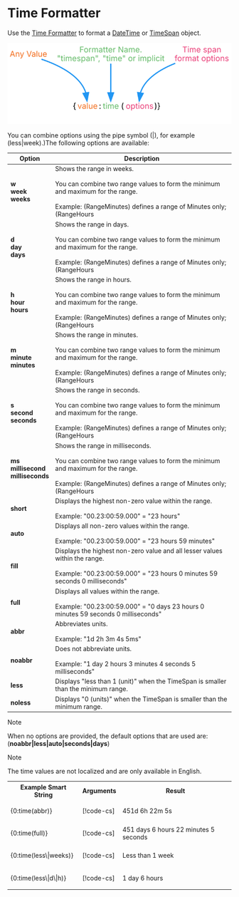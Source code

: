 # Time Formatter

Use the [Time Formatter](xref:UnityEngine.Localization.SmartFormat.Extensions.TimeFormatter) to format a [DateTime](https://docs.microsoft.com/en-us/dotnet/api/system.datetime) or [TimeSpan](https://docs.microsoft.com/en-us/dotnet/api/system.timespan) object.

![Diagram showing the breakdown of the Smart String and how each part is evaluated.](../images/SmartString-TimeSyntax.dot.svg)

You can combine options using the pipe symbol (|), for example (less|week).)The following options are available:

| **Option** | **Description** |
| ---------- | --------------- |
| **w<br>week<br>weeks** | Shows the range in weeks.<br><br>You can combine two range values to form the minimum and maximum for the range.<br><br>Example: (RangeMinutes) defines a range of Minutes only; (RangeHours | RangeSeconds) defines a range of Hours to Seconds. |
| **d<br>day<br>days** | Shows the range in days.<br><br>You can combine two range values to form the minimum and maximum for the range.<br><br>Example: (RangeMinutes) defines a range of Minutes only; (RangeHours | RangeSeconds) defines a range of Hours to Seconds. |
| **h<br>hour<br>hours** | Shows the range in hours.<br><br>You can combine two range values to form the minimum and maximum for the range.<br><br>Example: (RangeMinutes) defines a range of Minutes only; (RangeHours | RangeSeconds) defines a range of Hours to Seconds. |
| **m<br>minute<br>minutes** | Shows the range in minutes.<br><br>You can combine two range values to form the minimum and maximum for the range.<br><br>Example: (RangeMinutes) defines a range of Minutes only; (RangeHours | RangeSeconds) defines a range of Hours to Seconds. |
| **s<br>second<br>seconds** | Shows the range in seconds.<br><br>You can combine two range values to form the minimum and maximum for the range.<br><br>Example: (RangeMinutes) defines a range of Minutes only; (RangeHours | RangeSeconds) defines a range of Hours to Seconds. |
| **ms<br>millisecond<br>milliseconds** | Shows the range in milliseconds.<br><br>You can combine two range values to form the minimum and maximum for the range.<br><br>Example: (RangeMinutes) defines a range of Minutes only; (RangeHours | RangeSeconds) defines a range of Hours to Seconds. |
| **short** | Displays the highest non-zero value within the range.<br><br>Example: "00.23:00:59.000" = "23 hours" |
| **auto** | Displays all non-zero values within the range.<br><br>Example: "00.23:00:59.000" = "23 hours 59 minutes" |
| **fill** | Displays the highest non-zero value and all lesser values within the range.<br><br>Example: "00.23:00:59.000" = "23 hours 0 minutes 59 seconds 0 milliseconds" |
| **full** | Displays all values within the range.<br><br>Example: "00.23:00:59.000" = "0 days 23 hours 0 minutes 59 seconds 0 milliseconds" |
| **abbr** | Abbreviates units.<br><br>Example: "1d 2h 3m 4s 5ms" |
| **noabbr** | Does not abbreviate units.<br><br>Example: "1 day 2 hours 3 minutes 4 seconds 5 milliseconds" |
| **less** | Displays "less than 1 (unit)" when the TimeSpan is smaller than the minimum range. |
| **noless** | Displays "0 (units)" when the TimeSpan is smaller than the minimum range. |

> [!NOTE]
> When no options are provided, the default options that are used are: (**noabbr|less|auto|seconds|days**)

> [!NOTE]
> The time values are not localized and are only available in English.

<table>
<tr>
<th><strong>Example Smart String</strong></th>
<th><strong>Arguments</strong></th>
<th><strong>Result</strong></th>
</tr>

<tr>
<td>{0:time(abbr)}</td>
<td>

[!code-cs[](../../DocCodeSamples.Tests/SmartStringSamples.cs#args-time-formatter-1)]

</td>
<td>451d 6h 22m 5s</td>
</tr>

<tr>
<td>{0:time(full)}</td>
<td>

[!code-cs[](../../DocCodeSamples.Tests/SmartStringSamples.cs#args-time-formatter-1)]

</td>
<td>451 days 6 hours 22 minutes 5 seconds</td>
</tr>

<tr>
<td>{0:time(less\|weeks)}</td>
<td>

[!code-cs[](../../DocCodeSamples.Tests/SmartStringSamples.cs#args-time-formatter-2)]

</td>
<td>Less than 1 week</td>
</tr>

<tr>
<td>{0:time(less\|d\|h)}</td>
<td>

[!code-cs[](../../DocCodeSamples.Tests/SmartStringSamples.cs#args-time-formatter-2)]

</td>
<td>1 day 6 hours</td>
</tr>

</table>
